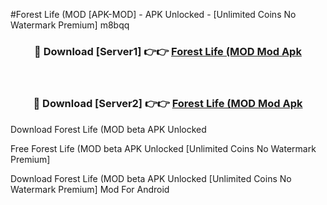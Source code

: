 #Forest Life (MOD [APK-MOD] - APK Unlocked - [Unlimited Coins No Watermark Premium] m8bqq



<div align="center">

<h3>🔴 Download [Server1] 👉👉 <a href="https://momento.my/?title=Forest_Life_(MOD">Forest Life (MOD Mod Apk</a></h3><br>

<h3>🔴 Download [Server2] 👉👉 <a href="https://momento.my/?title=Forest_Life_(MOD">Forest Life (MOD Mod Apk</a></h3>
</div>



Download Forest Life (MOD beta APK Unlocked

Free Forest Life (MOD beta APK Unlocked [Unlimited Coins No Watermark Premium]

Download Forest Life (MOD beta APK Unlocked [Unlimited Coins No Watermark Premium] Mod For Android

